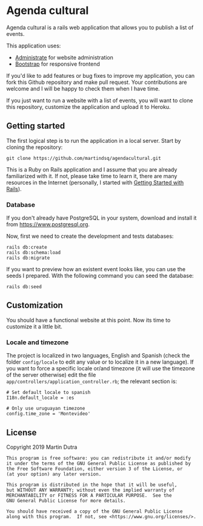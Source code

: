 # Agenda cultural

Agenda cultural is a rails web application that allows you to publish a list of events.

This application uses:

* [Administrate](https://github.com/thoughtbot/administrate) for website administration
* [Bootstrap](https://github.com/twbs/bootstrap) for responsive frontend

If you'd like to add features or bug fixes to improve my application, you can fork this Github repository and make pull request. Your contributions are welcome and I will be happy to check them when I have time.

If you just want to run a website with a list of events, you will want to clone this repository, customize the application and upload it to Heroku.

## Getting started

The first logical step is to run the application in a local server. Start by cloning the repository:

```
git clone https://github.com/martindsq/agendacultural.git
```

This is a Ruby on Rails application and I assume that you are already familiarized with it. If not, please take time to learn it, there are many resources in the Internet (personally, I started with [Getting Started with Rails](http://guides.rubyonrails.org/getting_started.html#creating-a-new-rails-project)).

### Database

If you don't already have PostgreSQL in your system, download and install it from https://www.postgresql.org.

Now, first we need to create the development and tests databases:

```
rails db:create
rails db:schema:load
rails db:migrate
```

If you want to preview how an existent event looks like, you can use the seeds I prepared. With the following command you can seed the database:

```
rails db:seed
```

## Customization

You should have a functional website at this point. Now its time to customize it a little bit.

### Locale and timezone

The project is localized in two languages, English and Spanish (check the folder `config/locale` to edit any value or to localize it in a new language). If you want to force a specific locale or/and timezone (it will use the timezone of the server otherwise) edit the file `app/controllers/application_controller.rb`; the relevant section is:

```
# Set default locale to spanish
I18n.default_locale = :es

# Only use uruguayan timezone
config.time_zone = 'Montevideo'
```

## License

Copyright 2019 Martin Dutra

```
This program is free software: you can redistribute it and/or modify
it under the terms of the GNU General Public License as published by
the Free Software Foundation, either version 3 of the License, or
(at your option) any later version.

This program is distributed in the hope that it will be useful,
but WITHOUT ANY WARRANTY; without even the implied warranty of
MERCHANTABILITY or FITNESS FOR A PARTICULAR PURPOSE.  See the
GNU General Public License for more details.

You should have received a copy of the GNU General Public License
along with this program.  If not, see <https://www.gnu.org/licenses/>.
```


